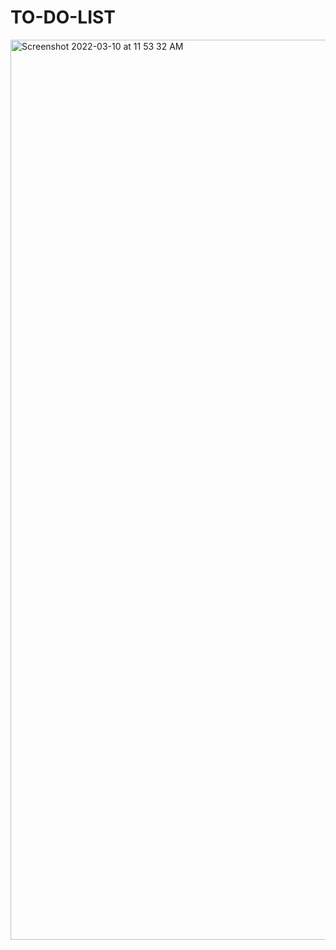 # TO-DO-LIST


<img width="1440" alt="Screenshot 2022-03-10 at 11 53 32 AM" src="https://user-images.githubusercontent.com/91561321/157601961-053a4756-7d3e-4a82-87b8-c98f6971dc84.png">
